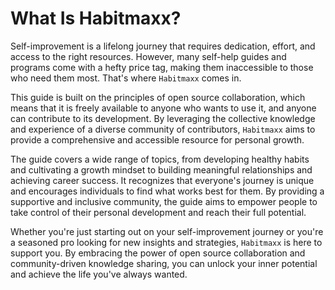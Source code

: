 # What Is Habitmaxx?

Self-improvement is a lifelong journey that requires dedication, effort, and access to the right resources. However, many self-help guides and programs come with a hefty price tag, making them inaccessible to those who need them most. That's where `Habitmaxx` comes in.

This guide is built on the principles of open source collaboration, which means that it is freely available to anyone who wants to use it, and anyone can contribute to its development. By leveraging the collective knowledge and experience of a diverse community of contributors, `Habitmaxx` aims to provide a comprehensive and accessible resource for personal growth.

The guide covers a wide range of topics, from developing healthy habits and cultivating a growth mindset to building meaningful relationships and achieving career success. It recognizes that everyone's journey is unique and encourages individuals to find what works best for them. By providing a supportive and inclusive community, the guide aims to empower people to take control of their personal development and reach their full potential.

Whether you're just starting out on your self-improvement journey or you're a seasoned pro looking for new insights and strategies, `Habitmaxx` is here to support you. By embracing the power of open source collaboration and community-driven knowledge sharing, you can unlock your inner potential and achieve the life you've always wanted.
